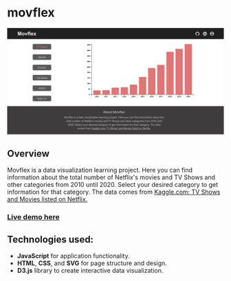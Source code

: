 
# movflex

<img src="https://github.com/Sediqa-Fahimi/movflex/blob/main/assets/images/moveflexhomepage.png" alt="Home page" />

## Overview

Movflex is a data visualization learning project. Here you can find information about the total number of Netflix's movies and TV Shows and other categories from 2010 until 2020. Select your desired category to get information for that category. The data comes from [Kaggle.com: TV Shows and Movies listed on Netflix.](https://www.kaggle.com/shivamb/netflix-shows)



### [Live demo here](https://sediqa-fahimi.github.io/movflex/)



## Technologies used:

* **JavaScript** for application functionality.
* **HTML**, **CSS**, and **SVG** for page structure and design.
* **D3.js** library to create interactive data visualization.



